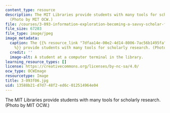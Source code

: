 ```yaml
---
content_type: resource
description: The MIT Libraries provide students with many tools for scholarly research.
  (Photo by MIT OCW.)
file: /courses/3-093-information-exploration-becoming-a-savvy-scholar-fall-2006/13588b21d7d748f2ed6c012514964e04_3-093f06.jpg
file_size: 67203
file_type: image/jpeg
image_metadata:
  caption: The {{% resource_link "7dfaa14e-00e2-4d14-8006-7ac56b1495fa" "MIT Libraries"
    %}} provide students with many tools for scholarly research. (Photo by MIT OpenCourseWare.)
  credit: ''
  image-alt: A student at a computer terminal in the library.
learning_resource_types: []
license: https://creativecommons.org/licenses/by-nc-sa/4.0/
ocw_type: OCWImage
resourcetype: Image
title: 3-093f06.jpg
uid: 13588b21-d7d7-48f2-ed6c-012514964e04
---
```

The MIT Libraries provide students with many tools for scholarly research. (Photo by MIT OCW.)